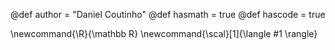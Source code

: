 <!-----------------------------------------------------
Add here global page variables to use throughout your
website.
------------------------------------------------------->
@def author = "Daniel Coutinho"
@def hasmath = true
@def hascode = true

<!-----------------------------------------------------
Add here global latex commands to use throughout your
pages. It can be math commands but does not need to be.
For instance:
* \newcommand{\phrase}{This is a long phrase to copy.}
------------------------------------------------------->
\newcommand{\R}{\mathbb R}
\newcommand{\scal}[1]{\langle #1 \rangle}
